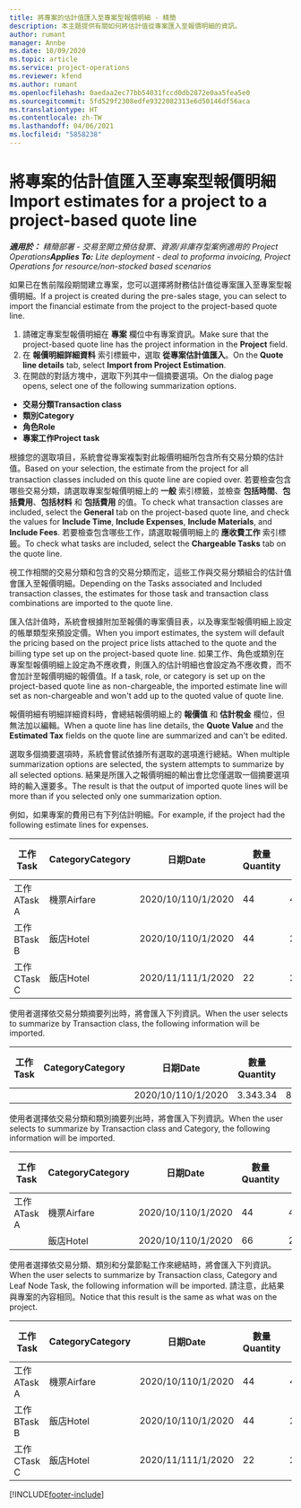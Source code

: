 ```yaml
---
title: 將專案的估計值匯入至專案型報價明細 - 精簡
description: 本主題提供有關如何將估計值從專案匯入至報價明細的資訊。
author: rumant
manager: Annbe
ms.date: 10/09/2020
ms.topic: article
ms.service: project-operations
ms.reviewer: kfend
ms.author: rumant
ms.openlocfilehash: 0aedaa2ec77bb54031fccd0db2872e0aa5fea5e0
ms.sourcegitcommit: 5fd529f2308edfe9322082313e6d50146df56aca
ms.translationtype: HT
ms.contentlocale: zh-TW
ms.lasthandoff: 04/06/2021
ms.locfileid: "5858238"
---
```

# <a name="import-estimates-for-a-project-to-a-project-based-quote-line"></a><span data-ttu-id="dd650-103">將專案的估計值匯入至專案型報價明細</span><span class="sxs-lookup"><span data-stu-id="dd650-103">Import estimates for a project to a project-based quote line</span></span> 

<span data-ttu-id="dd650-104">_**適用於：** 精簡部署 - 交易至開立預估發票、資源/非庫存型案例適用的 Project Operations_</span><span class="sxs-lookup"><span data-stu-id="dd650-104">_**Applies To:** Lite deployment - deal to proforma invoicing, Project Operations for resource/non-stocked based scenarios_</span></span>

<span data-ttu-id="dd650-105">如果已在售前階段期間建立專案，您可以選擇將財務估計值從專案匯入至專案型報價明細。</span><span class="sxs-lookup"><span data-stu-id="dd650-105">If a project is created during the pre-sales stage, you can select to import the financial estimate from the project to the project-based quote line.</span></span>

1. <span data-ttu-id="dd650-106">請確定專案型報價明細在 **專案** 欄位中有專案資訊。</span><span class="sxs-lookup"><span data-stu-id="dd650-106">Make sure that the project-based quote line has the project information in the **Project** field.</span></span>
2. <span data-ttu-id="dd650-107">在 **報價明細詳細資料** 索引標籤中，選取 **從專案估計值匯入**。</span><span class="sxs-lookup"><span data-stu-id="dd650-107">On the **Quote line details** tab, select **Import from Project Estimation**.</span></span>
3. <span data-ttu-id="dd650-108">在開啟的對話方塊中，選取下列其中一個摘要選項。</span><span class="sxs-lookup"><span data-stu-id="dd650-108">On the dialog page opens, select one of the following summarization options.</span></span>

  - <span data-ttu-id="dd650-109">**交易分類**</span><span class="sxs-lookup"><span data-stu-id="dd650-109">**Transaction class**</span></span>
  - <span data-ttu-id="dd650-110">**類別**</span><span class="sxs-lookup"><span data-stu-id="dd650-110">**Category**</span></span>
  - <span data-ttu-id="dd650-111">**角色**</span><span class="sxs-lookup"><span data-stu-id="dd650-111">**Role**</span></span> 
  - <span data-ttu-id="dd650-112">**專案工作**</span><span class="sxs-lookup"><span data-stu-id="dd650-112">**Project task**</span></span>

<span data-ttu-id="dd650-113">根據您的選取項目，系統會從專案複製對此報價明細所包含所有交易分類的估計值。</span><span class="sxs-lookup"><span data-stu-id="dd650-113">Based on your selection, the estimate from the project for all transaction classes included on this quote line are copied over.</span></span> <span data-ttu-id="dd650-114">若要檢查包含哪些交易分類，請選取專案型報價明細上的 **一般** 索引標籤，並檢查 **包括時間**、**包括費用**、**包括材料** 和 **包括費用** 的值。</span><span class="sxs-lookup"><span data-stu-id="dd650-114">To check what transaction classes are included, select the **General** tab on the project-based quote line, and check the values for **Include Time**, **Include Expenses**, **Include Materials**, and **Include Fees**.</span></span>  <span data-ttu-id="dd650-115">若要檢查包含哪些工作，請選取報價明細上的 **應收費工作** 索引標籤。</span><span class="sxs-lookup"><span data-stu-id="dd650-115">To check what tasks are included, select the **Chargeable Tasks** tab on the quote line.</span></span>

<span data-ttu-id="dd650-116">視工作相關的交易分類和包含的交易分類而定，這些工作與交易分類組合的估計值會匯入至報價明細。</span><span class="sxs-lookup"><span data-stu-id="dd650-116">Depending on the Tasks associated and Included transaction classes, the estimates for those task and transaction class combinations are imported to the quote line.</span></span>

<span data-ttu-id="dd650-117">匯入估計值時，系統會根據附加至報價的專案價目表，以及專案型報價明細上設定的帳單類型來預設定價。</span><span class="sxs-lookup"><span data-stu-id="dd650-117">When you import estimates, the system will default the pricing based on the project price lists attached to the quote and the billing type set up on the project-based quote line.</span></span> <span data-ttu-id="dd650-118">如果工作、角色或類別在專案型報價明細上設定為不應收費，則匯入的估計明細也會設定為不應收費，而不會加計至報價明細的報價值。</span><span class="sxs-lookup"><span data-stu-id="dd650-118">If a task, role, or category is set up on the project-based quote line as non-chargeable, the imported estimate line will set as non-chargeable and won't add up to the quoted value of quote line.</span></span>

<span data-ttu-id="dd650-119">報價明細有明細詳細資料時，會總結報價明細上的 **報價值** 和 **估計稅金** 欄位，但無法加以編輯。</span><span class="sxs-lookup"><span data-stu-id="dd650-119">When a quote line has line details, the **Quote Value** and the **Estimated Tax** fields on the quote line are summarized and can't be edited.</span></span>

<span data-ttu-id="dd650-120">選取多個摘要選項時，系統會嘗試依據所有選取的選項進行總結。</span><span class="sxs-lookup"><span data-stu-id="dd650-120">When multiple summarization options are selected, the system attempts to summarize by all selected options.</span></span> <span data-ttu-id="dd650-121">結果是所匯入之報價明細的輸出會比您僅選取一個摘要選項時的輸入還要多。</span><span class="sxs-lookup"><span data-stu-id="dd650-121">The result is that the output of imported quote lines will be more than if you selected only one summarization option.</span></span>

<span data-ttu-id="dd650-122">例如，如果專案的費用已有下列估計明細。</span><span class="sxs-lookup"><span data-stu-id="dd650-122">For example, if the project had the following estimate lines for expenses.</span></span>

| <span data-ttu-id="dd650-123">工作​​</span><span class="sxs-lookup"><span data-stu-id="dd650-123">Task</span></span> | <span data-ttu-id="dd650-124">Category</span><span class="sxs-lookup"><span data-stu-id="dd650-124">Category</span></span> | <span data-ttu-id="dd650-125">日期</span><span class="sxs-lookup"><span data-stu-id="dd650-125">Date</span></span> | <span data-ttu-id="dd650-126">數量</span><span class="sxs-lookup"><span data-stu-id="dd650-126">Quantity</span></span> | <span data-ttu-id="dd650-127">單價</span><span class="sxs-lookup"><span data-stu-id="dd650-127">Unit price</span></span> | <span data-ttu-id="dd650-128">總數</span><span class="sxs-lookup"><span data-stu-id="dd650-128">Amount</span></span> |
| --- | --- | --- | --- | --- | --- |
| <span data-ttu-id="dd650-129">工作 A</span><span class="sxs-lookup"><span data-stu-id="dd650-129">Task A</span></span> | <span data-ttu-id="dd650-130">機票</span><span class="sxs-lookup"><span data-stu-id="dd650-130">Airfare</span></span> | <span data-ttu-id="dd650-131">2020/10/1</span><span class="sxs-lookup"><span data-stu-id="dd650-131">10/1/2020</span></span> | <span data-ttu-id="dd650-132">4</span><span class="sxs-lookup"><span data-stu-id="dd650-132">4</span></span> | <span data-ttu-id="dd650-133">400</span><span class="sxs-lookup"><span data-stu-id="dd650-133">400</span></span> | <span data-ttu-id="dd650-134">1600</span><span class="sxs-lookup"><span data-stu-id="dd650-134">1600</span></span> |
| <span data-ttu-id="dd650-135">工作 B</span><span class="sxs-lookup"><span data-stu-id="dd650-135">Task B</span></span> | <span data-ttu-id="dd650-136">飯店</span><span class="sxs-lookup"><span data-stu-id="dd650-136">Hotel</span></span> | <span data-ttu-id="dd650-137">2020/10/1</span><span class="sxs-lookup"><span data-stu-id="dd650-137">10/1/2020</span></span> | <span data-ttu-id="dd650-138">4</span><span class="sxs-lookup"><span data-stu-id="dd650-138">4</span></span> | <span data-ttu-id="dd650-139">200</span><span class="sxs-lookup"><span data-stu-id="dd650-139">200</span></span> | <span data-ttu-id="dd650-140">800</span><span class="sxs-lookup"><span data-stu-id="dd650-140">800</span></span> |
| <span data-ttu-id="dd650-141">工作 C</span><span class="sxs-lookup"><span data-stu-id="dd650-141">Task C</span></span> | <span data-ttu-id="dd650-142">飯店</span><span class="sxs-lookup"><span data-stu-id="dd650-142">Hotel</span></span> | <span data-ttu-id="dd650-143">2020/11/1</span><span class="sxs-lookup"><span data-stu-id="dd650-143">11/1/2020</span></span> | <span data-ttu-id="dd650-144">2</span><span class="sxs-lookup"><span data-stu-id="dd650-144">2</span></span> | <span data-ttu-id="dd650-145">200</span><span class="sxs-lookup"><span data-stu-id="dd650-145">200</span></span> | <span data-ttu-id="dd650-146">400</span><span class="sxs-lookup"><span data-stu-id="dd650-146">400</span></span> |

<span data-ttu-id="dd650-147">使用者選擇依交易分類摘要列出時，將會匯入下列資訊。</span><span class="sxs-lookup"><span data-stu-id="dd650-147">When the user selects to summarize by Transaction class, the following information will be imported.</span></span>

| <span data-ttu-id="dd650-148">工作​​</span><span class="sxs-lookup"><span data-stu-id="dd650-148">Task</span></span> | <span data-ttu-id="dd650-149">Category</span><span class="sxs-lookup"><span data-stu-id="dd650-149">Category</span></span> | <span data-ttu-id="dd650-150">日期</span><span class="sxs-lookup"><span data-stu-id="dd650-150">Date</span></span> | <span data-ttu-id="dd650-151">數量</span><span class="sxs-lookup"><span data-stu-id="dd650-151">Quantity</span></span> | <span data-ttu-id="dd650-152">單價</span><span class="sxs-lookup"><span data-stu-id="dd650-152">Unit price</span></span> | <span data-ttu-id="dd650-153">總數</span><span class="sxs-lookup"><span data-stu-id="dd650-153">Amount</span></span> |
| --- | --- | --- | --- | --- | --- |
|||<span data-ttu-id="dd650-154">2020/10/1</span><span class="sxs-lookup"><span data-stu-id="dd650-154">10/1/2020</span></span> | <span data-ttu-id="dd650-155">3.34</span><span class="sxs-lookup"><span data-stu-id="dd650-155">3.34</span></span> | <span data-ttu-id="dd650-156">840</span><span class="sxs-lookup"><span data-stu-id="dd650-156">840</span></span> | <span data-ttu-id="dd650-157">2800</span><span class="sxs-lookup"><span data-stu-id="dd650-157">2800</span></span> |

<span data-ttu-id="dd650-158">使用者選擇依交易分類和類別摘要列出時，將會匯入下列資訊。</span><span class="sxs-lookup"><span data-stu-id="dd650-158">When the user selects to summarize by Transaction class and Category, the following information will be imported.</span></span>

| <span data-ttu-id="dd650-159">工作​​</span><span class="sxs-lookup"><span data-stu-id="dd650-159">Task</span></span> | <span data-ttu-id="dd650-160">Category</span><span class="sxs-lookup"><span data-stu-id="dd650-160">Category</span></span> | <span data-ttu-id="dd650-161">日期</span><span class="sxs-lookup"><span data-stu-id="dd650-161">Date</span></span> | <span data-ttu-id="dd650-162">數量</span><span class="sxs-lookup"><span data-stu-id="dd650-162">Quantity</span></span> | <span data-ttu-id="dd650-163">單價</span><span class="sxs-lookup"><span data-stu-id="dd650-163">Unit price</span></span> | <span data-ttu-id="dd650-164">總數</span><span class="sxs-lookup"><span data-stu-id="dd650-164">Amount</span></span> |
| --- | --- | --- | --- | --- | --- |
| <span data-ttu-id="dd650-165">工作 A</span><span class="sxs-lookup"><span data-stu-id="dd650-165">Task A</span></span> | <span data-ttu-id="dd650-166">機票</span><span class="sxs-lookup"><span data-stu-id="dd650-166">Airfare</span></span> | <span data-ttu-id="dd650-167">2020/10/1</span><span class="sxs-lookup"><span data-stu-id="dd650-167">10/1/2020</span></span> | <span data-ttu-id="dd650-168">4</span><span class="sxs-lookup"><span data-stu-id="dd650-168">4</span></span> | <span data-ttu-id="dd650-169">400</span><span class="sxs-lookup"><span data-stu-id="dd650-169">400</span></span> | <span data-ttu-id="dd650-170">1600</span><span class="sxs-lookup"><span data-stu-id="dd650-170">1600</span></span> |
| | <span data-ttu-id="dd650-171">飯店</span><span class="sxs-lookup"><span data-stu-id="dd650-171">Hotel</span></span> | <span data-ttu-id="dd650-172">2020/10/1</span><span class="sxs-lookup"><span data-stu-id="dd650-172">10/1/2020</span></span> | <span data-ttu-id="dd650-173">6</span><span class="sxs-lookup"><span data-stu-id="dd650-173">6</span></span> | <span data-ttu-id="dd650-174">200</span><span class="sxs-lookup"><span data-stu-id="dd650-174">200</span></span> | <span data-ttu-id="dd650-175">1200</span><span class="sxs-lookup"><span data-stu-id="dd650-175">1200</span></span> |

<span data-ttu-id="dd650-176">使用者選擇依交易分類、類別和分葉節點工作來總結時，將會匯入下列資訊。</span><span class="sxs-lookup"><span data-stu-id="dd650-176">When the user selects to summarize by Transaction class, Category and Leaf Node Task, the following information will be imported.</span></span> <span data-ttu-id="dd650-177">請注意，此結果與專案的內容相同。</span><span class="sxs-lookup"><span data-stu-id="dd650-177">Notice that this result is the same as what was on the project.</span></span>

| <span data-ttu-id="dd650-178">工作​​</span><span class="sxs-lookup"><span data-stu-id="dd650-178">Task</span></span> | <span data-ttu-id="dd650-179">Category</span><span class="sxs-lookup"><span data-stu-id="dd650-179">Category</span></span> | <span data-ttu-id="dd650-180">日期</span><span class="sxs-lookup"><span data-stu-id="dd650-180">Date</span></span> | <span data-ttu-id="dd650-181">數量</span><span class="sxs-lookup"><span data-stu-id="dd650-181">Quantity</span></span> | <span data-ttu-id="dd650-182">單價</span><span class="sxs-lookup"><span data-stu-id="dd650-182">Unit price</span></span> | <span data-ttu-id="dd650-183">總數</span><span class="sxs-lookup"><span data-stu-id="dd650-183">Amount</span></span> |
| --- | --- | --- | --- | --- | --- |
| <span data-ttu-id="dd650-184">工作 A</span><span class="sxs-lookup"><span data-stu-id="dd650-184">Task A</span></span> | <span data-ttu-id="dd650-185">機票</span><span class="sxs-lookup"><span data-stu-id="dd650-185">Airfare</span></span> | <span data-ttu-id="dd650-186">2020/10/1</span><span class="sxs-lookup"><span data-stu-id="dd650-186">10/1/2020</span></span> | <span data-ttu-id="dd650-187">4</span><span class="sxs-lookup"><span data-stu-id="dd650-187">4</span></span> | <span data-ttu-id="dd650-188">400</span><span class="sxs-lookup"><span data-stu-id="dd650-188">400</span></span> | <span data-ttu-id="dd650-189">1600</span><span class="sxs-lookup"><span data-stu-id="dd650-189">1600</span></span> |
| <span data-ttu-id="dd650-190">工作 B</span><span class="sxs-lookup"><span data-stu-id="dd650-190">Task B</span></span> | <span data-ttu-id="dd650-191">飯店</span><span class="sxs-lookup"><span data-stu-id="dd650-191">Hotel</span></span> | <span data-ttu-id="dd650-192">2020/10/1</span><span class="sxs-lookup"><span data-stu-id="dd650-192">10/1/2020</span></span> | <span data-ttu-id="dd650-193">4</span><span class="sxs-lookup"><span data-stu-id="dd650-193">4</span></span> | <span data-ttu-id="dd650-194">200</span><span class="sxs-lookup"><span data-stu-id="dd650-194">200</span></span> | <span data-ttu-id="dd650-195">800</span><span class="sxs-lookup"><span data-stu-id="dd650-195">800</span></span> |
| <span data-ttu-id="dd650-196">工作 C</span><span class="sxs-lookup"><span data-stu-id="dd650-196">Task C</span></span> | <span data-ttu-id="dd650-197">飯店</span><span class="sxs-lookup"><span data-stu-id="dd650-197">Hotel</span></span> | <span data-ttu-id="dd650-198">2020/11/1</span><span class="sxs-lookup"><span data-stu-id="dd650-198">11/1/2020</span></span> | <span data-ttu-id="dd650-199">2</span><span class="sxs-lookup"><span data-stu-id="dd650-199">2</span></span> | <span data-ttu-id="dd650-200">200</span><span class="sxs-lookup"><span data-stu-id="dd650-200">200</span></span> | <span data-ttu-id="dd650-201">400</span><span class="sxs-lookup"><span data-stu-id="dd650-201">400</span></span> |


[!INCLUDE[footer-include](../../includes/footer-banner.md)]
